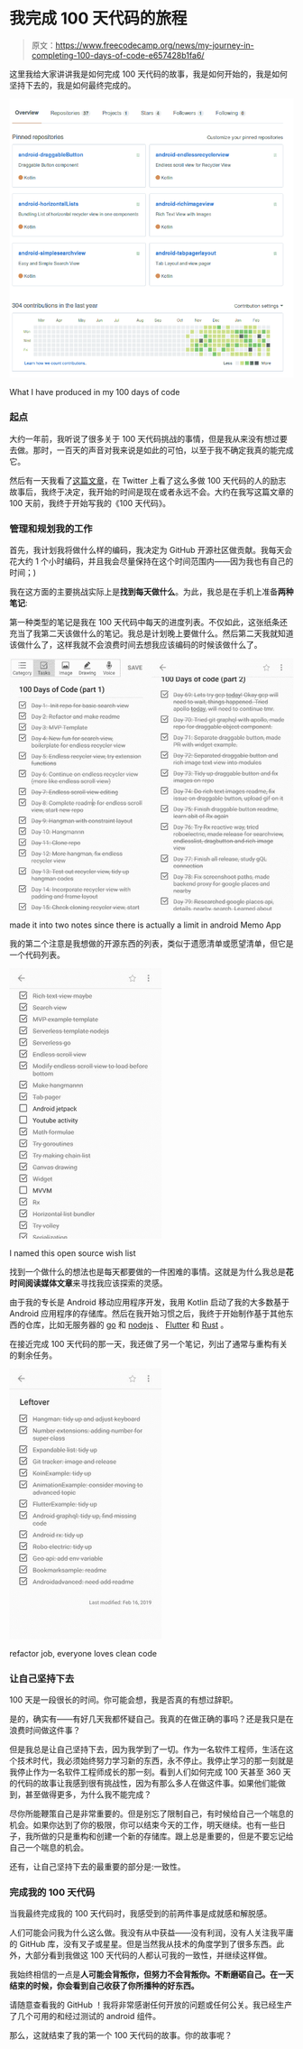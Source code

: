 # 我完成 100 天代码的旅程

> 原文：<https://www.freecodecamp.org/news/my-journey-in-completing-100-days-of-code-e657428b1fa6/>

这里我给大家讲讲我是如何完成 100 天代码的故事，我是如何开始的，我是如何坚持下去的，我是如何最终完成的。

![J858KaVeHd1w82cHzm-Fq3M3kgKMf7EmXbTU](img/6f0372d370e23088f842a926d24519db.png)

What I have produced in my 100 days of code

### **起点**

大约一年前，我听说了很多关于 100 天代码挑战的事情，但是我从来没有想过要去做。那时，一百天的声音对我来说是如此的可怕，以至于我不确定我真的能完成它。

然后有一天我看了[这篇文章](https://android.jlelse.eu/100-days-of-code-in-open-source-3ceb38474a89)，在 Twitter 上看了这么多做 100 天代码的人的励志故事后，我终于决定，我开始的时间是现在或者永远不会。大约在我写这篇文章的 100 天前，我终于开始写我的《100 天代码》。

### **管理和规划我的工作**

首先，我计划我将做什么样的编码，我决定为 GitHub 开源社区做贡献。我每天会花大约 1 个小时编码，并且我会尽量保持在这个时间范围内——因为我也有自己的时间；)

我在这方面的主要挑战实际上是**找到每天做什么**。为此，我总是在手机上准备**两种笔记**:

第一种类型的笔记是我在 100 天代码中每天的进度列表。不仅如此，这张纸条还充当了我第二天该做什么的笔记。我总是计划晚上要做什么。然后第二天我就知道该做什么了，这样我就不会浪费时间去想我应该编码的时候该做什么了。

![IU0FMqLNMbsxXcOpMw-EMp4B0l18II-fUyTO](img/5753e185cf1b5180ab9e0f0a0331dc43.png)

made it into two notes since there is actually a limit in android Memo App

我的第二个注意是我想做的开源东西的列表，类似于遗愿清单或愿望清单，但它是一个代码列表。

![5Z2HqA1kzrGE6OGnbOH5D700XVfYRt1F0BHs](img/63a81c1b45867e4db8f847c177bfd252.png)

I named this open source wish list

找到一个做什么的想法也是每天都要做的一件困难的事情。这就是为什么我总是**花时间阅读媒体文章**来寻找我应该探索的灵感。

由于我的专长是 Android 移动应用程序开发，我用 Kotlin 启动了我的大多数基于 Android 应用程序的存储库。然后在我开始习惯之后，我终于开始制作基于其他东西的仓库，比如无服务器的 [go](https://github.com/pramonow/Serverless-go) 和 [nodejs](https://github.com/pramonow/Serverless-nodejs) 、 [Flutter](https://github.com/pramonow/flutter-example) 和 [Rust](https://github.com/pramonow/try-rust) 。

在接近完成 100 天代码的那一天，我还做了另一个笔记，列出了通常与重构有关的剩余任务。

![HvMmQr93dqvKzx8S48eOtpzyILhnWdXBeYIp](img/4d5ad2fb43fdad405d5c0d74534528e2.png)

refactor job, everyone loves clean code

### **让自己坚持下去**

100 天是一段很长的时间。你可能会想，我是否真的有想过辞职。

是的，确实有——有好几天我都怀疑自己。我真的在做正确的事吗？还是我只是在浪费时间做这件事？

但是我总是让自己坚持下去，因为我学到了一切。作为一名软件工程师，生活在这个技术时代，我必须始终努力学习新的东西，永不停止。我停止学习的那一刻就是我停止作为一名软件工程师成长的那一刻。看到人们如何完成 100 天甚至 360 天的代码的故事让我感到很有挑战性，因为有那么多人在做这件事。如果他们能做到，甚至做得更多，为什么我不能完成？

尽你所能鞭策自己是非常重要的。但是别忘了限制自己，有时候给自己一个喘息的机会。如果你达到了你的极限，你可以结束今天的工作，明天继续。也有一些日子，我所做的只是重构和创建一个新的存储库。跟上总是重要的，但是不要忘记给自己一个喘息的机会。

还有，让自己坚持下去的最重要的部分是:一致性。

### **完成我的 100 天代码**

当我最终完成我的 100 天代码时，我感受到的前两件事是成就感和解脱感。

人们可能会问我为什么这么做。我没有从中获益——没有利润，没有人关注我平庸的 GitHub 库，没有叉子或星星。但是当然我从技术的角度学到了很多东西。此外，大部分看到我做这 100 天代码的人都认可我的一致性，并继续这样做。

我始终相信的一点是**人可能会背叛你，但努力不会背叛你。不断磨砺自己。在一天结束的时候，你会看到自己收获了你所播种的好东西。**

请随意查看我的 GitHub ！我将非常感谢任何开放的问题或任何公关。我已经生产了几个可用的和经过测试的 android 组件。

那么，这就结束了我的第一个 100 天代码的故事。你的故事呢？